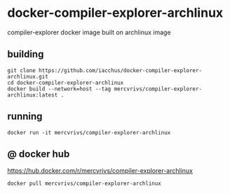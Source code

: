 # docker-compiler-explorer-archlinux

compiler-explorer docker image built on archlinux image

## building

```
git clone https://github.com/iacchus/docker-compiler-explorer-archlinux.git
cd docker-compiler-explorer-archlinux
docker build --network=host --tag mercvrivs/compiler-explorer-archlinux:latest .
```

## running

```
docker run -it mercvrivs/compiler-explorer-archlinux
```

## @ docker hub

https://hub.docker.com/r/mercvrivs/compiler-explorer-archlinux

```
docker pull mercvrivs/compiler-explorer-archlinux
```
